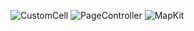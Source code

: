 ![CustomCell](https://user-images.githubusercontent.com/38347138/125178670-be3c7a80-e1ef-11eb-86ff-97df4170092d.jpeg)
![PageController](https://user-images.githubusercontent.com/38347138/125178671-bf6da780-e1ef-11eb-9967-4b55f8519580.gif)
![MapKit](https://user-images.githubusercontent.com/38347138/125178672-c0063e00-e1ef-11eb-9439-f3b25835d005.gif)
